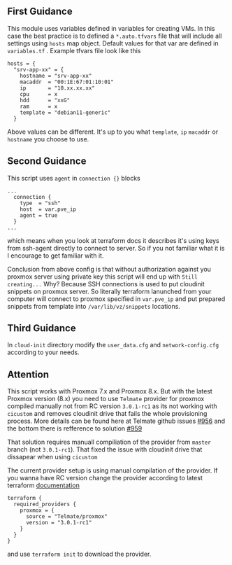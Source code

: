 ## First Guidance

This module uses variables defined in variables for creating VMs.
In this case the best practice is to defined a `*.auto.tfvars` file that will include all settings using `hosts` map object. Default values for that var are defined in `variables.tf` . Example tfvars file look like this

```
hosts = {
  "srv-app-xx" = {
    hostname = "srv-app-xx"
    macaddr  = "00:1E:67:01:10:01"
    ip       = "10.xx.xx.xx"
    cpu      = x
    hdd      = "xxG"
    ram      = x
    template = "debian11-generic"
  }
```

Above values can be different. It's up to you what `template`, `ip` `macaddr` or `hostname` you choose to use. 
## Second Guidance

This script uses `agent` in `connection {}` blocks

```hcl
...
  connection {
    type  = "ssh"
    host  = var.pve_ip
    agent = true
  }
...
```
which means when you look at terraform docs it describes it's using keys from ssh-agent directly to connect to server. So if you not familiar what it is I encourage to get familiar with it. 

Conclusion from above config is that without authorization against you proxmox server using private key this script will end up with `Still creating...` Why? Because SSH connections is used to put cloudinit snippets on proxmox server. So literally terraform lanunched from your computer will connect to proxmox specified in `var.pve_ip` and put prepared snippets from template into `/var/lib/vz/snippets` locations. 

## Third Guidance

In `cloud-init` directory modify the `user_data.cfg` and `network-config.cfg` according to your needs. 


## Attention 
This script works with Proxmox 7.x and Proxmox 8.x. But with the latest Proxmox version (8.x) you need to use `Telmate` provider for proxmox compiled manually not from RC version `3.0.1-rc1` as its not working with `cicustom` and removes cloudinit drive that fails the whole provisioning process.
More details can be found here at Telmate github issues [#956](https://github.com/Telmate/terraform-provider-proxmox/issues/956) and the bottom there is refference to solution [#959](https://github.com/Telmate/terraform-provider-proxmox/issues/959)

That solution requires manuall compiliation of the provider from `master` branch (not `3.0.1-rc1`). That fixed the issue with cloudinit drive that dissapear when using `cicustom`

The current provider setup is using manual compilation of the provider. If you wanna have RC version change the provider according to latest terraform [documentation](https://registry.terraform.io/providers/Telmate/proxmox/latest/docs)

```hcl
terraform {
  required_providers {
    proxmox = {
      source = "Telmate/proxmox"
      version = "3.0.1-rc1"
    }
  }
}
```
and use `terraform init` to download the provider.
